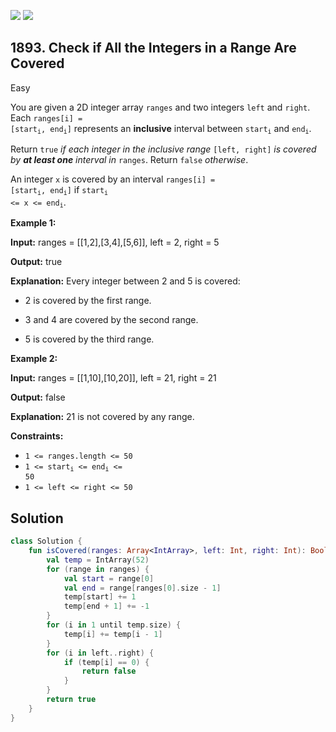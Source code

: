 [![](https://img.shields.io/github/stars/javadev/LeetCode-in-Kotlin?label=Stars&style=flat-square)](https://github.com/javadev/LeetCode-in-Kotlin)
[![](https://img.shields.io/github/forks/javadev/LeetCode-in-Kotlin?label=Fork%20me%20on%20GitHub%20&style=flat-square)](https://github.com/javadev/LeetCode-in-Kotlin/fork)

## 1893\. Check if All the Integers in a Range Are Covered

Easy

You are given a 2D integer array `ranges` and two integers `left` and `right`. Each <code>ranges[i] = [start<sub>i</sub>, end<sub>i</sub>]</code> represents an **inclusive** interval between <code>start<sub>i</sub></code> and <code>end<sub>i</sub></code>.

Return `true` _if each integer in the inclusive range_ `[left, right]` _is covered by **at least one** interval in_ `ranges`. Return `false` _otherwise_.

An integer `x` is covered by an interval <code>ranges[i] = [start<sub>i</sub>, end<sub>i</sub>]</code> if <code>start<sub>i</sub> <= x <= end<sub>i</sub></code>.

**Example 1:**

**Input:** ranges = \[\[1,2],[3,4],[5,6]], left = 2, right = 5

**Output:** true

**Explanation:** Every integer between 2 and 5 is covered:

- 2 is covered by the first range.

- 3 and 4 are covered by the second range.

- 5 is covered by the third range. 

**Example 2:**

**Input:** ranges = \[\[1,10],[10,20]], left = 21, right = 21

**Output:** false

**Explanation:** 21 is not covered by any range. 

**Constraints:**

*   `1 <= ranges.length <= 50`
*   <code>1 <= start<sub>i</sub> <= end<sub>i</sub> <= 50</code>
*   `1 <= left <= right <= 50`

## Solution

```kotlin
class Solution {
    fun isCovered(ranges: Array<IntArray>, left: Int, right: Int): Boolean {
        val temp = IntArray(52)
        for (range in ranges) {
            val start = range[0]
            val end = range[ranges[0].size - 1]
            temp[start] += 1
            temp[end + 1] += -1
        }
        for (i in 1 until temp.size) {
            temp[i] += temp[i - 1]
        }
        for (i in left..right) {
            if (temp[i] == 0) {
                return false
            }
        }
        return true
    }
}
```